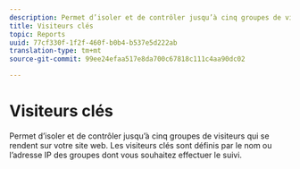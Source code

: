 ```yaml
---
description: Permet d’isoler et de contrôler jusqu’à cinq groupes de visiteurs qui se rendent sur votre site web. Les visiteurs clés sont définis par le nom ou l’adresse IP des groupes dont vous souhaitez effectuer le suivi.
title: Visiteurs clés
topic: Reports
uuid: 77cf330f-1f2f-460f-b0b4-b537e5d222ab
translation-type: tm+mt
source-git-commit: 99ee24efaa517e8da700c67818c111c4aa90dc02

---
```



# Visiteurs clés

Permet d’isoler et de contrôler jusqu’à cinq groupes de visiteurs qui se rendent sur votre site web. Les visiteurs clés sont définis par le nom ou l’adresse IP des groupes dont vous souhaitez effectuer le suivi.

